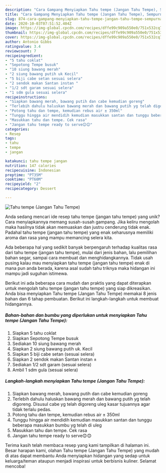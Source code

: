 ```yaml
---
description: "Cara Gampang Menyiapkan Tahu tempe (Jangan Tahu Tempe), Sempurna"
title: "Cara Gampang Menyiapkan Tahu tempe (Jangan Tahu Tempe), Sempurna"
slug: 874-cara-gampang-menyiapkan-tahu-tempe-jangan-tahu-tempe-sempurna
date: 2020-10-03T07:51:52.404Z
image: https://img-global.cpcdn.com/recipes/dffe99c909a550e0/751x532cq70/tahu-tempe-jangan-tahu-tempe-foto-resep-utama.jpg
thumbnail: https://img-global.cpcdn.com/recipes/dffe99c909a550e0/751x532cq70/tahu-tempe-jangan-tahu-tempe-foto-resep-utama.jpg
cover: https://img-global.cpcdn.com/recipes/dffe99c909a550e0/751x532cq70/tahu-tempe-jangan-tahu-tempe-foto-resep-utama.jpg
author: Antonio Gibbs
ratingvalue: 3.4
reviewcount: 7
recipeingredient:
- "5 tahu coklat"
- "Sepotong Tempe busuk"
- "10 siung bawang merah"
- "2 siung bawang putih uk Kecil"
- "5 biji cabe setan sesuai selera"
- "2 sendok makan Santan instan "
- "1/2 sdt garam sesuai selera"
- "1 sdm gula sesuai selera"
recipeinstructions:
- "Siapkan bawang merah, bawang putih dan cabe kemudian goreng"
- "Terlebih dahulu haluskan bawang merah dan bawang putih yg telah digoreng. Disusul cabe yg telah digoreng uleg kasar tujuannya agar tidak terlalu pedas."
- "Potong tahu dan tempe, kemudian rebus air ± 350ml"
- "Tunggu hingga air mendidih kemudian masukkan santan dan tunggu beberapa masukkan bumbu yg telah di uleg"
- "Masukkan tahu dan tempe. Cek rasa"
- "Jangan tahu tempe ready to serve😊😊"
categories:
- Resep
tags:
- tahu
- tempe
- jangan

katakunci: tahu tempe jangan 
nutrition: 147 calories
recipecuisine: Indonesian
preptime: "PT35M"
cooktime: "PT60M"
recipeyield: "2"
recipecategory: Dessert

---
```



![Tahu tempe (Jangan Tahu Tempe)](https://img-global.cpcdn.com/recipes/dffe99c909a550e0/751x532cq70/tahu-tempe-jangan-tahu-tempe-foto-resep-utama.jpg)

Anda sedang mencari ide resep tahu tempe (jangan tahu tempe) yang unik? Cara menyiapkannya memang susah-susah gampang. Jika keliru mengolah maka hasilnya tidak akan memuaskan dan justru cenderung tidak enak. Padahal tahu tempe (jangan tahu tempe) yang enak seharusnya memiliki aroma dan rasa yang mampu memancing selera kita.

Ada beberapa hal yang sedikit banyak berpengaruh terhadap kualitas rasa dari tahu tempe (jangan tahu tempe), mulai dari jenis bahan, lalu pemilihan bahan segar, sampai cara membuat dan menghidangkannya. Tidak usah pusing kalau mau menyiapkan tahu tempe (jangan tahu tempe) enak di mana pun anda berada, karena asal sudah tahu triknya maka hidangan ini mampu jadi suguhan istimewa.




Berikut ini ada beberapa cara mudah dan praktis yang dapat diterapkan untuk mengolah tahu tempe (jangan tahu tempe) yang siap dikreasikan. Anda bisa menyiapkan Tahu tempe (Jangan Tahu Tempe) memakai 8 jenis bahan dan 6 tahap pembuatan. Berikut ini langkah-langkah untuk membuat hidangannya.

<!--inarticleads1-->

##### Bahan-bahan dan bumbu yang diperlukan untuk menyiapkan Tahu tempe (Jangan Tahu Tempe):

1. Siapkan 5 tahu coklat
1. Siapkan Sepotong Tempe busuk
1. Sediakan 10 siung bawang merah
1. Siapkan 2 siung bawang putih uk. Kecil
1. Siapkan 5 biji cabe setan (sesuai selera)
1. Siapkan 2 sendok makan Santan instan ±
1. Sediakan 1/2 sdt garam (sesuai selera)
1. Ambil 1 sdm gula (sesuai selera)




<!--inarticleads2-->

##### Langkah-langkah menyiapkan Tahu tempe (Jangan Tahu Tempe):

1. Siapkan bawang merah, bawang putih dan cabe kemudian goreng
1. Terlebih dahulu haluskan bawang merah dan bawang putih yg telah digoreng. Disusul cabe yg telah digoreng uleg kasar tujuannya agar tidak terlalu pedas.
1. Potong tahu dan tempe, kemudian rebus air ± 350ml
1. Tunggu hingga air mendidih kemudian masukkan santan dan tunggu beberapa masukkan bumbu yg telah di uleg
1. Masukkan tahu dan tempe. Cek rasa
1. Jangan tahu tempe ready to serve😊😊




Terima kasih telah membaca resep yang kami tampilkan di halaman ini. Besar harapan kami, olahan Tahu tempe (Jangan Tahu Tempe) yang mudah di atas dapat membantu Anda menyiapkan hidangan yang sedap untuk keluarga/teman ataupun menjadi inspirasi untuk berbisnis kuliner. Selamat mencoba!
